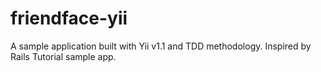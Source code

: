 # friendface-yii
A sample application built with Yii v1.1 and TDD methodology. Inspired by Rails Tutorial sample app.
